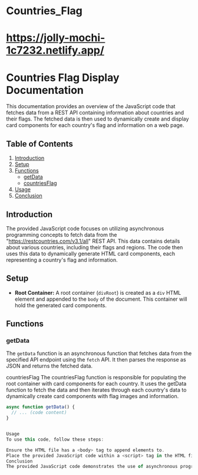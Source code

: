# Countries_Flag
# https://jolly-mochi-1c7232.netlify.app/

# Countries Flag Display Documentation

This documentation provides an overview of the JavaScript code that fetches data from a REST API containing information about countries and their flags. The fetched data is then used to dynamically create and display card components for each country's flag and information on a web page.

## Table of Contents

1. [Introduction](#introduction)
2. [Setup](#setup)
3. [Functions](#functions)
   - [getData](#getdata)
   - [countriesFlag](#countriesflag)
4. [Usage](#usage)
5. [Conclusion](#conclusion)

## Introduction

The provided JavaScript code focuses on utilizing asynchronous programming concepts to fetch data from the "https://restcountries.com/v3.1/all" REST API. This data contains details about various countries, including their flags and regions. The code then uses this data to dynamically generate HTML card components, each representing a country's flag and information.

## Setup

- **Root Container:** A root container (`divRoot`) is created as a `div` HTML element and appended to the `body` of the document. This container will hold the generated card components.

## Functions

### getData

The `getData` function is an asynchronous function that fetches data from the specified API endpoint using the `fetch` API. It then parses the response as JSON and returns the fetched data.



countriesFlag
The countriesFlag function is responsible for populating the root container with card components for each country. It uses the getData function to fetch the data and then iterates through each country's data to dynamically create card components with flag images and information.



```javascript
async function getData() {
  // ... (code content)
}


Usage
To use this code, follow these steps:

Ensure the HTML file has a <body> tag to append elements to.
Place the provided JavaScript code within a <script> tag in the HTML file, after the <body> tag.
Conclusion
The provided JavaScript code demonstrates the use of asynchronous programming concepts to fetch and display country data using dynamically generated card components. By using the getData function for fetching and the countriesFlag function for rendering, the code achieves efficient data retrieval and a visually appealing user interface for displaying country flags and information.







